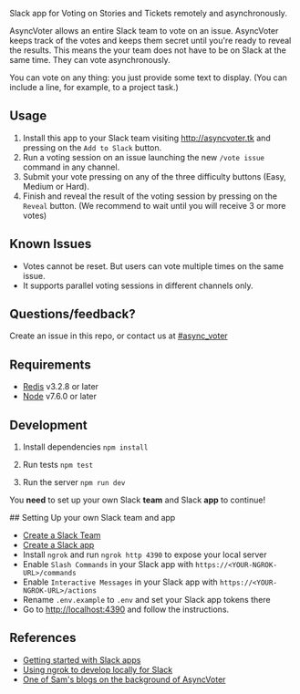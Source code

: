 Slack app for Voting on Stories and Tickets remotely and asynchronously.

AsyncVoter allows an entire Slack team to vote on an issue. AsyncVoter keeps track of the votes and keeps them secret until you're ready to reveal the results. This means the your team does not have to be on Slack at the same time. They can vote asynchronously.

You can vote on any thing: you just provide some text to display. (You can include a line, for example, to a project task.)

## Usage

1. Install this app to your Slack team visiting http://asyncvoter.tk and pressing on the `Add to Slack` button.
2. Run a voting session on an issue launching the new `/vote issue` command in any channel.
3. Submit your vote pressing on any of the three difficulty buttons (Easy, Medium or Hard).
4. Finish and reveal the result of the voting session by pressing on the `Reveal` button. (We recommend to wait until you will receive 3 or more votes)

## Known Issues

- Votes cannot be reset. But users can vote multiple times on the same issue.
- It supports parallel voting sessions in different channels only.

## Questions/feedback?

Create an issue in this repo, or contact us at [#async_voter](https://agileventures.slack.com/messages/async_voter)

## Requirements

- [Redis](https://redis.io/) v3.2.8 or later
- [Node](https://nodejs.org) v7.6.0 or later

## Development

1. Install dependencies `npm install`

2. Run tests `npm test`

3. Run the server `npm run dev`

You **need** to set up your own Slack **team** and Slack **app** to continue!

## Setting Up your own Slack team and app

- [Create a Slack Team](https://slack.com/create)
- [Create a Slack app](https://api.slack.com/apps?new_app=1)
- Install `ngrok` and run `ngrok http 4390` to expose your local server
- Enable `Slash Commands` in your Slack app with `https://<YOUR-NGROK-URL>/commands`
- Enable `Interactive Messages` in your Slack app with `https://<YOUR-NGROK-URL>/actions`
- Rename `.env.example` to `.env` and set your Slack app tokens there
- Go to <http://localhost:4390> and follow the instructions.

## References

- [Getting started with Slack apps](https://api.slack.com/slack-apps)
- [Using ngrok to develop locally for Slack](https://api.slack.com/tutorials/tunneling-with-ngrok)
- [One of Sam's blogs on the background of AsyncVoter](https://medium.com/agileventures/automating-what-to-do-next-7295c62007d9)
